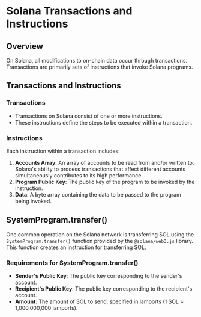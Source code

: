 # Solana Transactions and Instructions

## Overview

On Solana, all modifications to on-chain data occur through transactions. Transactions are primarily sets of instructions that invoke Solana programs.

## Transactions and Instructions

### Transactions

- Transactions on Solana consist of one or more instructions.
- These instructions define the steps to be executed within a transaction.

### Instructions

Each instruction within a transaction includes:
1. **Accounts Array**: An array of accounts to be read from and/or written to. Solana's ability to process transactions that affect different accounts simultaneously contributes to its high performance.
2. **Program Public Key**: The public key of the program to be invoked by the instruction.
3. **Data**: A byte array containing the data to be passed to the program being invoked.

## SystemProgram.transfer()

One common operation on the Solana network is transferring SOL using the `SystemProgram.transfer()` function provided by the `@solana/web3.js` library. This function creates an instruction for transferring SOL.

### Requirements for SystemProgram.transfer()

- **Sender's Public Key**: The public key corresponding to the sender's account.
- **Recipient's Public Key**: The public key corresponding to the recipient's account.
- **Amount**: The amount of SOL to send, specified in lamports (1 SOL = 1,000,000,000 lamports).

